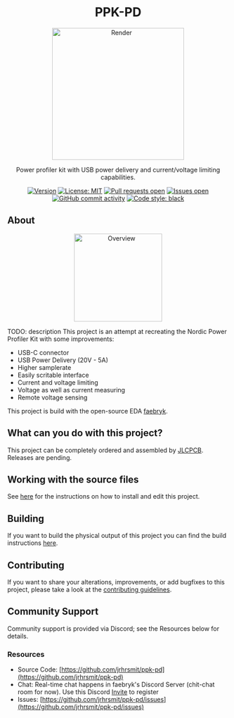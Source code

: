 <div align="center">

# PPK-PD

<img height=300 title="Render" src="./render.png"/>
<br/>

Power profiler kit with USB power delivery and current/voltage limiting
capabilities.

[![Version](https://img.shields.io/github/v/tag/<owner>/<project>)](https://github.com/<owner>/<project>/releases) [![License: MIT](https://img.shields.io/badge/License-MIT-yellow.svg)](https://github.com/<owner>/<project>/blob/main/LICENSE) [![Pull requests open](https://img.shields.io/github/issues-pr/<owner>/<project>)](https://github.com/<owner>/<project>/pulls) [![Issues open](https://img.shields.io/github/issues/<owner>/<project>)](https://github.com/<owner>/<project>/issues) [![GitHub commit activity](https://img.shields.io/github/commit-activity/m/<owner>/<project>)](https://github.com/<owner>/<project>/commits/main) [![Code style: black](https://img.shields.io/badge/code%20style-black-000000.svg)](https://github.com/psf/black)

</div>

## About

<div align="center">
<img height=200 title="Overview" src="./overview.png"/>
</div>

TODO: description
This project is an attempt at recreating the Nordic Power Profiler Kit with
some improvements:
 - USB-C connector
 - USB Power Delivery (20V - 5A)
 - Higher samplerate
 - Easily scritable interface
 - Current and voltage limiting
 - Voltage as well as current measuring
 - Remote voltage sensing

This project is build with the open-source EDA [faebryk](https://github.com/faebryk/faebryk).

## What can you do with this project?

This project can be completely ordered and assembled by 
[JLCPCB](https://jlcpcb.com).
Releases are pending.

## Working with the source files

See [here](./docs/development.md) for the instructions on how to install and edit this project.

## Building

If you want to build the physical output of this project you can find the build instructions [here](./docs/build_instructions.md).

## Contributing

If you want to share your alterations, improvements, or add bugfixes to this project, please take a look at the [contributing guidelines](./docs/CONTRIBUTING.md).

## Community Support

Community support is provided via Discord; see the Resources below for details.

### Resources

- Source Code: [https://github.com/jrhrsmit/ppk-pd](https://github.com/jrhrsmit/ppk-pd)
- Chat: Real-time chat happens in faebryk's Discord Server (chit-chat room for now). Use this Discord [Invite](https://discord.gg/95jYuPmnUW) to register
- Issues: [https://github.com/jrhrsmit/ppk-pd/issues](https://github.com/jrhrsmit/ppk-pd/issues)
